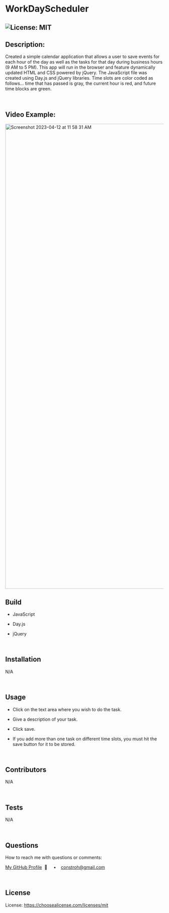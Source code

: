 # WorkDayScheduler

## ![License: MIT](https://img.shields.io/badge/License-MIT-yellow.svg)

## **Description:**

Created a simple calendar application that allows a user to save events for each hour of the day as well as the tasks for that day during business hours (9 AM to 5 PM). This app will run in the browser and feature dynamically updated HTML and CSS powered by jQuery. The JavaScript file was created using Day.js and jQuery libraries. Time slots are color coded as follows... time that has passed is gray, the current hour is red, and future time blocks are green.

<br/>

## **Video Example:**

<img width="1474" alt="Screenshot 2023-04-12 at 11 58 31 AM" src="https://user-images.githubusercontent.com/117555071/234367719-4ca94c14-daf3-43ad-b50d-3d4db4e76032.png">

<br/>

## **Build**

- JavaScript
- Day.js
- jQuery

  <br/>

## **Installation**

N/A

  <br/>
  
## **Usage**

- Click on the text area where you wish to do the task.
- Give a description of your task.
- Click save.
- If you add more than one task on different time slots, you must hit the save button for it to be stored.

  <br/>

## **Contributors**

N/A

  <br/>

## **Tests**

N/A

  <br/>

## **Questions**

How to reach me with questions or comments:

[My GitHub Profile](https://github.com/connbstro)&nbsp; 📂 &nbsp;&nbsp;&nbsp; • &nbsp;&nbsp;&nbsp;constroh@gmail.com&nbsp;

  <br/>

## **License**

License: https://choosealicense.com/licenses/mit
